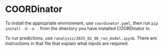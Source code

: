 # COORDinator

To install the appropriate environment, use `coordinator.yaml`, then run `pip install -U -e .` from the directory you have installed COORDinator in.

To run predictions, use `/analysis/2025_02_06_run_model.ipynb`. There are instructions in that file that explain what inputs are required.